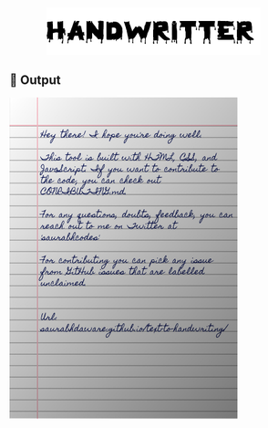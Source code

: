 <p align="center">
<!-- <img alt="https://raw.githubusercontent.com/anupam073/Handwritter/29c1b2342c247b0bd904d436e48080b3fe5f5d1d/handwritter.png?token=AWQUCWA3GLVA4SPCTECX5UDDHEN7G" />  --><img  alt="Sample image of output" src="handwritter.png" />

## 🌠 Output

<img width="400" alt="Sample image of output" src="sample.jpeg" />



